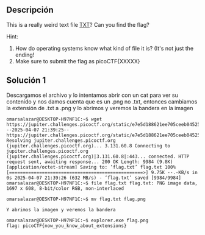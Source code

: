 ## Descripción 
This is a really weird text file [TXT](https://jupiter.challenges.picoctf.org/static/e7e5d188621ee705ceeb0452525412ef/flag.txt)? Can you find the flag?

Hint:
1. How do operating systems know what kind of file it is? (It's not just the ending!
2. Make sure to submit the flag as picoCTF{XXXXX}
## Solución 1

Descargamos el archivo y lo intentamos abrir con un cat para ver su contenido y nos damos cuenta que es un .png no .txt, entonces cambiamos la extensión de .txt a .png y lo abrimos y veremos la bandera en la imagen 

```
omarsalazar@DESKTOP-H97NF1C:~$ wget https://jupiter.challenges.picoctf.org/static/e7e5d188621ee705ceeb0452525412ef/flag.txt --2025-04-07 21:39:25-- https://jupiter.challenges.picoctf.org/static/e7e5d188621ee705ceeb0452525412ef/flag.txt Resolving jupiter.challenges.picoctf.org (jupiter.challenges.picoctf.org)... 3.131.60.8 Connecting to jupiter.challenges.picoctf.org (jupiter.challenges.picoctf.org)|3.131.60.8|:443... connected. HTTP request sent, awaiting response... 200 OK Length: 9984 (9.8K) [application/octet-stream] Saving to: ‘flag.txt’ flag.txt 100%[=================================================>] 9.75K --.-KB/s in 0s 2025-04-07 21:39:26 (632 MB/s) - ‘flag.txt’ saved [9984/9984] omarsalazar@DESKTOP-H97NF1C:~$ file flag.txt flag.txt: PNG image data, 1697 x 608, 8-bit/color RGB, non-interlaced

omarsalazar@DESKTOP-H97NF1C:~$ mv flag.txt flag.png

Y abrimos la imagen y veremos la bandera 

omarsalazar@DESKTOP-H97NF1C:~$ explorer.exe flag.png
flag: picoCTF{now_you_know_about_extensions}
```
